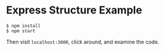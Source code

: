 # Express Structure Example

```text
$ npm install
$ npm start
```

Then visit `localhost:3000`, click around, and examine the code.
